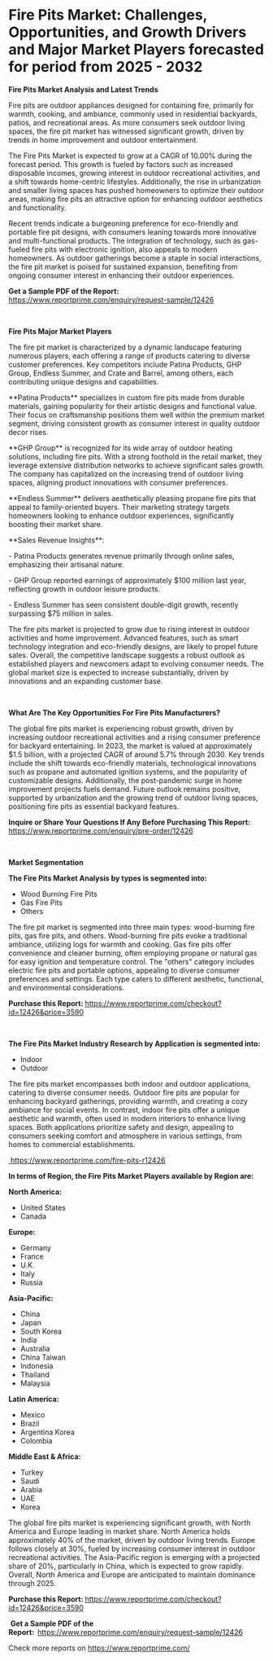 <p><h1>Fire Pits Market: Challenges, Opportunities, and Growth Drivers and Major Market Players forecasted for period from 2025 - 2032</h1></p><p><strong>Fire Pits Market Analysis and Latest Trends</strong></p>
<p><p>Fire pits are outdoor appliances designed for containing fire, primarily for warmth, cooking, and ambiance, commonly used in residential backyards, patios, and recreational areas. As more consumers seek outdoor living spaces, the fire pit market has witnessed significant growth, driven by trends in home improvement and outdoor entertainment.</p><p>The Fire Pits Market is expected to grow at a CAGR of 10.00% during the forecast period. This growth is fueled by factors such as increased disposable incomes, growing interest in outdoor recreational activities, and a shift towards home-centric lifestyles. Additionally, the rise in urbanization and smaller living spaces has pushed homeowners to optimize their outdoor areas, making fire pits an attractive option for enhancing outdoor aesthetics and functionality.</p><p>Recent trends indicate a burgeoning preference for eco-friendly and portable fire pit designs, with consumers leaning towards more innovative and multi-functional products. The integration of technology, such as gas-fueled fire pits with electronic ignition, also appeals to modern homeowners. As outdoor gatherings become a staple in social interactions, the fire pit market is poised for sustained expansion, benefiting from ongoing consumer interest in enhancing their outdoor experiences.</p></p>
<p><strong>Get a Sample PDF of the Report:&nbsp;</strong> <a href="https://www.reportprime.com/enquiry/request-sample/12426?utm_campaign=2768&utm_medium=2&utm_source=Github&utm_content=ia&utm_term=18032025&utm_id=fire-pits">https://www.reportprime.com/enquiry/request-sample/12426</a></p>
<p>&nbsp;</p>
<p><strong>Fire Pits Major Market Players</strong></p>
<p><p>The fire pit market is characterized by a dynamic landscape featuring numerous players, each offering a range of products catering to diverse customer preferences. Key competitors include Patina Products, GHP Group, Endless Summer, and Crate and Barrel, among others, each contributing unique designs and capabilities.</p><p>**Patina Products** specializes in custom fire pits made from durable materials, gaining popularity for their artistic designs and functional value. Their focus on craftsmanship positions them well within the premium market segment, driving consistent growth as consumer interest in quality outdoor decor rises.</p><p>**GHP Group** is recognized for its wide array of outdoor heating solutions, including fire pits. With a strong foothold in the retail market, they leverage extensive distribution networks to achieve significant sales growth. The company has capitalized on the increasing trend of outdoor living spaces, aligning product innovations with consumer preferences.</p><p>**Endless Summer** delivers aesthetically pleasing propane fire pits that appeal to family-oriented buyers. Their marketing strategy targets homeowners looking to enhance outdoor experiences, significantly boosting their market share.</p><p>**Sales Revenue Insights**: </p><p>- Patina Products generates revenue primarily through online sales, emphasizing their artisanal nature.</p><p>- GHP Group reported earnings of approximately $100 million last year, reflecting growth in outdoor leisure products.</p><p>- Endless Summer has seen consistent double-digit growth, recently surpassing $75 million in sales.</p><p>The fire pits market is projected to grow due to rising interest in outdoor activities and home improvement. Advanced features, such as smart technology integration and eco-friendly designs, are likely to propel future sales. Overall, the competitive landscape suggests a robust outlook as established players and newcomers adapt to evolving consumer needs. The global market size is expected to increase substantially, driven by innovations and an expanding customer base.</p></p>
<p>&nbsp;</p>
<p><strong>What Are The Key Opportunities For Fire Pits Manufacturers?</strong></p>
<p><p>The global fire pits market is experiencing robust growth, driven by increasing outdoor recreational activities and a rising consumer preference for backyard entertaining. In 2023, the market is valued at approximately $1.5 billion, with a projected CAGR of around 5.7% through 2030. Key trends include the shift towards eco-friendly materials, technological innovations such as propane and automated ignition systems, and the popularity of customizable designs. Additionally, the post-pandemic surge in home improvement projects fuels demand. Future outlook remains positive, supported by urbanization and the growing trend of outdoor living spaces, positioning fire pits as essential backyard features.</p></p>
<p><strong>Inquire or Share Your Questions If Any Before Purchasing This Report:</strong> <a href="https://www.reportprime.com/enquiry/pre-order/12426?utm_campaign=2768&utm_medium=2&utm_source=Github&utm_content=ia&utm_term=18032025&utm_id=fire-pits">https://www.reportprime.com/enquiry/pre-order/12426</a></p>
<p>&nbsp;</p>
<p><strong>Market Segmentation</strong></p>
<p><strong>The Fire Pits Market Analysis by types is segmented into:</strong></p>
<p><ul><li>Wood Burning Fire Pits</li><li>Gas Fire Pits</li><li>Others</li></ul></p>
<p><p>The fire pit market is segmented into three main types: wood-burning fire pits, gas fire pits, and others. Wood-burning fire pits evoke a traditional ambiance, utilizing logs for warmth and cooking. Gas fire pits offer convenience and cleaner burning, often employing propane or natural gas for easy ignition and temperature control. The "others" category includes electric fire pits and portable options, appealing to diverse consumer preferences and settings. Each type caters to different aesthetic, functional, and environmental considerations.</p></p>
<p><strong>Purchase this Report:&nbsp;</strong><a href="https://www.reportprime.com/checkout?id=12426&price=3590&utm_campaign=2768&utm_medium=2&utm_source=Github&utm_content=ia&utm_term=18032025&utm_id=fire-pits">https://www.reportprime.com/checkout?id=12426&price=3590</a></p>
<p>&nbsp;</p>
<p><strong>The Fire Pits Market Industry Research by Application is segmented into:</strong></p>
<p><ul><li>Indoor</li><li>Outdoor</li></ul></p>
<p><p>The fire pits market encompasses both indoor and outdoor applications, catering to diverse consumer needs. Outdoor fire pits are popular for enhancing backyard gatherings, providing warmth, and creating a cozy ambiance for social events. In contrast, indoor fire pits offer a unique aesthetic and warmth, often used in modern interiors to enhance living spaces. Both applications prioritize safety and design, appealing to consumers seeking comfort and atmosphere in various settings, from homes to commercial establishments.</p></p>
<p><a href="https://www.reportprime.com/fire-pits-r12426?utm_campaign=2768&utm_medium=2&utm_source=Github&utm_content=ia&utm_term=18032025&utm_id=fire-pits">&nbsp;https://www.reportprime.com/fire-pits-r12426</a></p>
<p><strong>In terms of Region, the Fire Pits Market Players available by Region are:</strong></p>
<p>
    <p> <strong> North America: </strong>
        <ul>
            <li>United States</li>
            <li>Canada</li>
        </ul>
        </p> 
    <p> <strong> Europe: </strong>
        <ul>
            <li>Germany</li>
            <li>France</li>
            <li>U.K.</li>
            <li>Italy</li>
            <li>Russia</li>
        </ul>
        </p> 
    <p> <strong> Asia-Pacific: </strong>
        <ul>
            <li>China</li>
            <li>Japan</li>
            <li>South Korea</li>
            <li>India</li>
            <li>Australia</li>
            <li>China Taiwan</li>
            <li>Indonesia</li>
            <li>Thailand</li>
            <li>Malaysia</li>
        </ul>
        </p> 
    <p> <strong> Latin America: </strong>
        <ul>
            <li>Mexico</li>
            <li>Brazil</li>
            <li>Argentina Korea</li>
            <li>Colombia</li>
        </ul>
        </p> 
    <p> <strong> Middle East & Africa: </strong>
        <ul>
            <li>Turkey</li>
            <li>Saudi</li>
            <li>Arabia</li>
            <li>UAE</li>
            <li>Korea</li>
        </ul>
    </p>
    </p>
<p><p>The global fire pits market is experiencing significant growth, with North America and Europe leading in market share. North America holds approximately 40% of the market, driven by outdoor living trends. Europe follows closely at 30%, fueled by increasing consumer interest in outdoor recreational activities. The Asia-Pacific region is emerging with a projected share of 20%, particularly in China, which is expected to grow rapidly. Overall, North America and Europe are anticipated to maintain dominance through 2025.</p></p>
<p><strong>Purchase this Report: </strong><a href="https://www.reportprime.com/checkout?id=12426&price=3590&utm_campaign=2768&utm_medium=2&utm_source=Github&utm_content=ia&utm_term=18032025&utm_id=fire-pits">https://www.reportprime.com/checkout?id=12426&price=3590</a></p>
<p>&nbsp;<strong>Get a Sample PDF of the Report:&nbsp;&nbsp;</strong><a href="https://www.reportprime.com/enquiry/request-sample/12426?utm_campaign=2768&utm_medium=2&utm_source=Github&utm_content=ia&utm_term=18032025&utm_id=fire-pits">https://www.reportprime.com/enquiry/request-sample/12426</a></p>
<p><strong></strong></p>
<p>Check more reports on <a href="https://www.reportprime.com/?utm_campaign=2768&utm_medium=2&utm_source=Github&utm_content=ia&utm_term=18032025&utm_id=fire-pits">https://www.reportprime.com/</a></p>